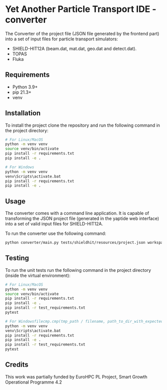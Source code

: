 # Yet Another Particle Transport IDE - converter

The Converter of the project file (JSON file generated by the frontend part) into a set of input files for particle transport simulators:

-   SHIELD-HIT12A (beam.dat, mat.dat, geo.dat and detect.dat).
-   TOPAS
-   Fluka

## Requirements

-   Python 3.9+
-   pip 21.3+
-   venv

## Installation

To install the project clone the repository and run the following command in the project directory:

```bash
# For Linux/MacOS
python -m venv venv
source venv/bin/activate
pip install -r requirements.txt
pip install -e .

# For Windows
python -m venv venv
venv\Scripts\activate.bat
pip install -r requirements.txt
pip install -e .
```

## Usage

The converter comes with a command line application.
It is capable of transforming the JSON project file (generated in the yaptide web interface) into a set of valid input files for SHIELD-HIT12A.

To run the converter use the following command:

```bash
python converter/main.py tests/shieldhit/resources/project.json workspace
```

## Testing

To run the unit tests run the following command in the project directory (inside the virtual environment):

```bash
# For Linux/MacOS
python -m venv venv
source venv/bin/activate
pip install -r requirements.txt
pip install -e .
pip install -r test_requirements.txt
pytest

# For Windowsfilecmp.cmp(tmp_path / filename, path_to_dir_with_expected_output / filename)
python -m venv venv
venv\Scripts\activate.bat
pip install -r requirements.txt
pip install -e .
pip install -r test_requirements.txt
pytest
```

## Credits

This work was partially funded by EuroHPC PL Project, Smart Growth Operational Programme 4.2
